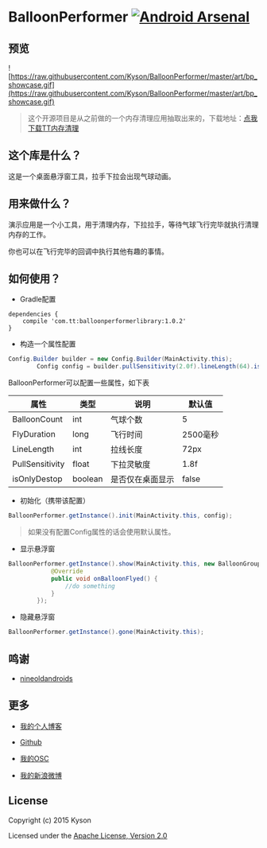 # BalloonPerformer [![Android Arsenal](https://img.shields.io/badge/Android%20Arsenal-BalloonPerformer-brightgreen.svg?style=flat)](http://android-arsenal.com/details/1/2370)

## 预览

![https://raw.githubusercontent.com/Kyson/BalloonPerformer/master/art/bp_showcase.gif](https://raw.githubusercontent.com/Kyson/BalloonPerformer/master/art/bp_showcase.gif)


> 这个开源项目是从之前做的一个内存清理应用抽取出来的，下载地址：[点我下载TT内存清理](http://openbox.mobilem.360.cn/index/d/sid/2366842)

## 这个库是什么？

这是一个桌面悬浮窗工具，拉手下拉会出现气球动画。

## 用来做什么？

演示应用是一个小工具，用于清理内存，下拉拉手，等待气球飞行完毕就执行清理内存的工作。

你也可以在飞行完毕的回调中执行其他有趣的事情。

## 如何使用？

- Gradle配置

```
dependencies {
    compile 'com.tt:balloonperformerlibrary:1.0.2'
}
```

- 构造一个属性配置

```java
Config.Builder builder = new Config.Builder(MainActivity.this);
        Config config = builder.pullSensitivity(2.0f).lineLength(64).isOnlyDestop(false).flyDuration(3000).balloonCount(6).create();
```

BalloonPerformer可以配置一些属性，如下表

| 属性 |类型|说明|默认值|
|--- |--- |--- |--- |
|BalloonCount|int|气球个数|5|
|FlyDuration|long|飞行时间|2500毫秒|
|LineLength|int|拉线长度|72px|
|PullSensitivity|float|下拉灵敏度|1.8f|
|isOnlyDestop|boolean|是否仅在桌面显示|false|

- 初始化（携带该配置）

```java
BalloonPerformer.getInstance().init(MainActivity.this, config);
```

> 如果没有配置Config属性的话会使用默认属性。

- 显示悬浮窗

```java
BalloonPerformer.getInstance().show(MainActivity.this, new BalloonGroup.OnBalloonFlyedListener() {
            @Override
            public void onBalloonFlyed() {
                //do something
            }
        });
```

- 隐藏悬浮窗

```java
BalloonPerformer.getInstance().gone(MainActivity.this);
```

## 鸣谢

- [nineoldandroids](http://nineoldandroids.com/)

## 更多

- [我的个人博客](http://www.hikyson.cn)

- [Github](https://github.com/Kyson)

- [我的OSC](http://git.oschina.net/cocobaby)

- [我的新浪微博](http://weibo.com/1980495343/profile?rightmod=1&wvr=6&mod=personinfo)

## License

Copyright (c) 2015 Kyson

Licensed under the [Apache License, Version 2.0](http://www.apache.org/licenses/LICENSE-2.0)
